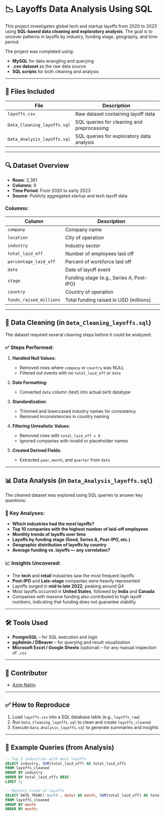 # 📉 Layoffs Data Analysis Using SQL

This project investigates global tech and startup layoffs from 2020 to 2023 using **SQL-based data cleaning and exploratory analysis**. The goal is to uncover patterns in layoffs by industry, funding stage, geography, and time period.

The project was completed using:
- **MySQL** for data wrangling and querying
- **.csv dataset** as the raw data source
- **SQL scripts** for both cleaning and analysis

---

## 📁 Files Included

| File | Description |
|------|-------------|
| `layoffs.csv` | Raw dataset containing layoff data |
| `Data_Cleaning_layoffs.sql` | SQL queries for cleaning and preprocessing |
| `Data_Analysis_layoffs.sql` | SQL queries for exploratory data analysis |

---

## 🔍 Dataset Overview

- **Rows**: 2,361  
- **Columns**: 9  
- **Time Period**: From 2020 to early 2023  
- **Source**: Publicly aggregated startup and tech layoff data

### Columns:

| Column | Description |
|--------|-------------|
| `company` | Company name |
| `location` | City of operation |
| `industry` | Industry sector |
| `total_laid_off` | Number of employees laid off |
| `percentage_laid_off` | Percent of workforce laid off |
| `date` | Date of layoff event |
| `stage` | Funding stage (e.g., Series A, Post-IPO) |
| `country` | Country of operation |
| `funds_raised_millions` | Total funding raised in USD (millions) |

---

## 🧹 Data Cleaning (in `Data_Cleaning_layoffs.sql`)

The dataset required several cleaning steps before it could be analyzed:

### ✅ Steps Performed:

1. **Handled Null Values**:
   - Removed rows where `company` or `country` was NULL
   - Filtered out events with no `total_laid_off` or `date`

2. **Date Formatting**:
   - Converted `date` column (text) into actual `DATE` datatype

3. **Standardization**:
   - Trimmed and lowercased industry names for consistency
   - Removed inconsistencies in country naming

4. **Filtering Unrealistic Values**:
   - Removed rows with `total_laid_off = 0`
   - Ignored companies with invalid or placeholder names

5. **Created Derived Fields**:
   - Extracted `year`, `month`, and `quarter` from `date`

---

## 📊 Data Analysis (in `Data_Analysis_layoffs.sql`)

The cleaned dataset was explored using SQL queries to answer key questions:

### 📌 Key Analyses:

- **Which industries had the most layoffs?**
- **Top 10 companies with the highest number of laid-off employees**
- **Monthly trends of layoffs over time**
- **Layoffs by funding stage (Seed, Series A, Post-IPO, etc.)**
- **Geographic distribution of layoffs by country**
- **Average funding vs. layoffs — any correlation?**

### 📈 Insights Uncovered:

- The **tech** and **retail** industries saw the most frequent layoffs
- **Post-IPO** and **Late-stage** companies were heavily represented
- Layoffs surged in **mid to late 2022**, peaking around Q4
- Most layoffs occurred in **United States**, followed by **India** and **Canada**
- Companies with massive funding also contributed to high layoff numbers, indicating that funding does not guarantee stability

---

## 🛠 Tools Used

- **PostgreSQL** – for SQL execution and logic
- **pgAdmin / DBeaver** – for querying and result visualization
- **Microsoft Excel / Google Sheets** (optional) – for any manual inspection of `.csv`

---

## 👤 Contributor

- [Azim Nahin](https://github.com/AzimNahin)

---

## ✅ How to Reproduce

1. Load `layoffs.csv` into a SQL database table (e.g., `layoffs_raw`)
2. Run `Data_Cleaning_layoffs.sql` to clean and create `layoffs_cleaned`
3. Execute `Data_Analysis_layoffs.sql` to generate summaries and insights

---

## 📌 Example Queries (from Analysis)

```sql
-- Top 5 industries with most layoffs
SELECT industry, SUM(total_laid_off) AS total_laid_offs
FROM layoffs_cleaned
GROUP BY industry
ORDER BY total_laid_offs DESC
LIMIT 5;

-- Monthly trend of layoffs
SELECT DATE_TRUNC('month', date) AS month, SUM(total_laid_off) AS total
FROM layoffs_cleaned
GROUP BY month
ORDER BY month;
